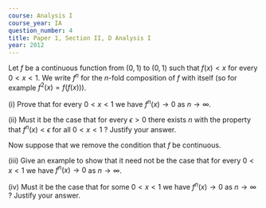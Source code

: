 ```yaml
---
course: Analysis I
course_year: IA
question_number: 4
title: Paper 1, Section II, D Analysis I
year: 2012
---
```




Let $f$ be a continuous function from $(0,1)$ to $(0,1)$ such that $f(x)<x$ for every $0<x<1$. We write $f^{n}$ for the $n$-fold composition of $f$ with itself (so for example $\left.f^{2}(x)=f(f(x))\right)$.

(i) Prove that for every $0<x<1$ we have $f^{n}(x) \rightarrow 0$ as $n \rightarrow \infty$.

(ii) Must it be the case that for every $\epsilon>0$ there exists $n$ with the property that $f^{n}(x)<\epsilon$ for all $0<x<1$ ? Justify your answer.

Now suppose that we remove the condition that $f$ be continuous.

(iii) Give an example to show that it need not be the case that for every $0<x<1$ we have $f^{n}(x) \rightarrow 0$ as $n \rightarrow \infty$.

(iv) Must it be the case that for some $0<x<1$ we have $f^{n}(x) \rightarrow 0$ as $n \rightarrow \infty$ ? Justify your answer.